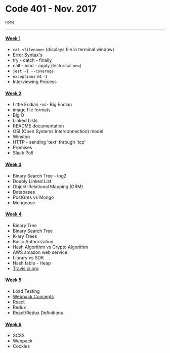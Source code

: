 # Code 401 - Nov. 2017
[`Home`](../README.md)
<hr>

#### [Week 1](LJ-code401-week1.md)
- `cat <filename>` (displays file in terminal window)
- [Error Syntax's](https://developer.mozilla.org/en-US/docs/Web/JavaScript/Reference/Global_Objects/Error)
- try - catch - finally
- call - bind - apply (historical `new`)
- `jest -i --coverage`
- `exceptions` vs `-1`
- Interviewing Process

#### [Week 2](LJ-code401-week2.md)
- Little Endian -vs- Big Endian
- image file formats
- Big O
- Linked Lists
- README documentation
- OSI (Open Systems Interconnection) model
- Winston
- HTTP - sending 'text' through 'tcp'
- Promises
- Slack Poll

#### [Week 3](LJ-code401-week3.md)
- Binary Search Tree - log2
- Doubly Linked List
- Object-Relational Mapping (ORM)
- Databases
- PostGres vs Mongo
- Mongoose

#### [Week 4](LJ-code401-week4.md)
- Binary Tree
- Binary Search Tree
- K-ary Trees
- Basic Authorization
- Hash Algorithm vs Crypto Algorithm
- AWS amazon web service
- Library vs SDK
- Hash table - Heap
- [Travis.ci.org](https://travis-ci.org)

#### [Week 5](LJ-code401-week5.md)
- Load Testing
- [Webpack Concepts](https://webpack.js.org/concepts/)
- React
- Redux
- React/Redux Definitions

#### [Week 6](LJ-code401-week6.md)
- SCSS
- Webpack
- Cookies
